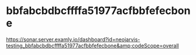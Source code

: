 # bbfabcbdbcffffa51977acfbbfefecbone
https://sonar.server.examly.io/dashboard?id=neojarvis-testing_bbfabcbdbcffffa51977acfbbfefecbone&amp;codeScope=overall
